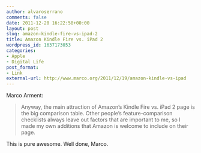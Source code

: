 ```yaml
---
author: alvaroserrano
comments: false
date: 2011-12-20 16:22:58+00:00
layout: post
slug: amazon-kindle-fire-vs-ipad-2
title: Amazon Kindle Fire vs. iPad 2
wordpress_id: 1637173053
categories:
- Apple
- Digital Life
post_format:
- Link
external-url: http://www.marco.org/2011/12/19/amazon-kindle-vs-ipad
---
```


Marco Arment:


<blockquote>Anyway, the main attraction of Amazon’s Kindle Fire vs. iPad 2 page is the big comparison table. Other people’s feature-comparison checklists always leave out factors that are important to me, so I made my own additions that Amazon is welcome to include on their page.</blockquote>


This is pure awesome. Well done, Marco.
